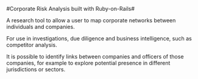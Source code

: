 #Corporate Risk Analysis built with Ruby-on-Rails#

A research tool to allow a user to map corporate networks between individuals and companies.

For use in investigations, due diligence and business intelligence, such as competitor analysis.  

It is possible to identify links between companies and officers of those companies, for example to explore potential presence in different jurisdictions or sectors.
